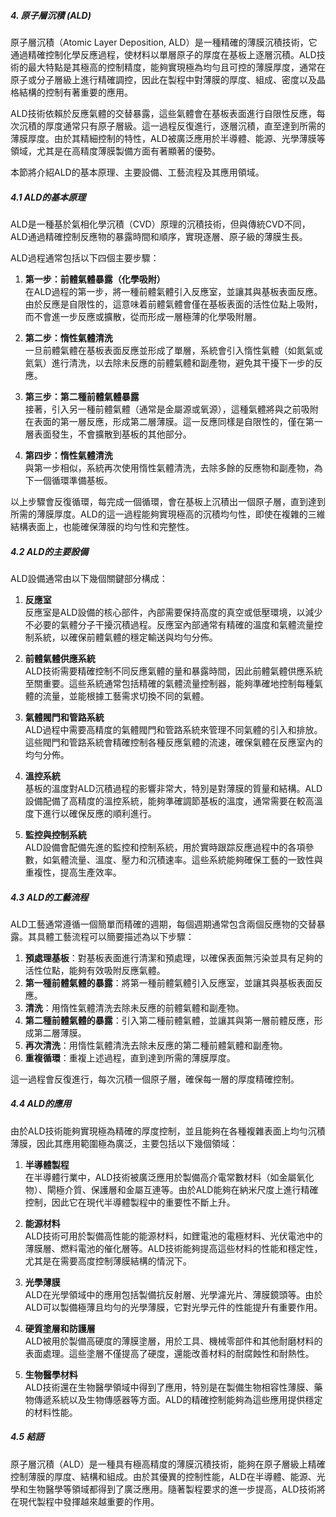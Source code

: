 ##### 4. 原子層沉積 (ALD)

原子層沉積（Atomic Layer Deposition, ALD）是一種精確的薄膜沉積技術，它通過精確控制化學反應過程，使材料以單層原子的厚度在基板上逐層沉積。ALD技術的最大特點是其極高的控制精度，能夠實現極為均勻且可控的薄膜厚度，通常在原子或分子層級上進行精確調控，因此在製程中對薄膜的厚度、組成、密度以及晶格結構的控制有著重要的應用。

ALD技術依賴於反應氣體的交替暴露，這些氣體會在基板表面進行自限性反應，每次沉積的厚度通常只有原子層級。這一過程反復進行，逐層沉積，直至達到所需的薄膜厚度。由於其精細控制的特性，ALD被廣泛應用於半導體、能源、光學薄膜等領域，尤其是在高精度薄膜製備方面有著顯著的優勢。

本節將介紹ALD的基本原理、主要設備、工藝流程及其應用領域。

##### 4.1 ALD的基本原理

ALD是一種基於氣相化學沉積（CVD）原理的沉積技術，但與傳統CVD不同，ALD通過精確控制反應物的暴露時間和順序，實現逐層、原子級的薄膜生長。

ALD過程通常包括以下四個主要步驟：

1. **第一步：前體氣體暴露（化學吸附）**  
   在ALD過程的第一步，將一種前體氣體引入反應室，並讓其與基板表面反應。由於反應是自限性的，這意味着前體氣體會僅在基板表面的活性位點上吸附，而不會進一步反應或擴散，從而形成一層極薄的化學吸附層。

2. **第二步：惰性氣體清洗**  
   一旦前體氣體在基板表面反應並形成了單層，系統會引入惰性氣體（如氮氣或氦氣）進行清洗，以去除未反應的前體氣體和副產物，避免其干擾下一步的反應。

3. **第三步：第二種前體氣體暴露**  
   接著，引入另一種前體氣體（通常是金屬源或氧源），這種氣體將與之前吸附在表面的第一層反應，形成第二層薄膜。這一反應同樣是自限性的，僅在第一層表面發生，不會擴散到基板的其他部分。

4. **第四步：惰性氣體清洗**  
   與第一步相似，系統再次使用惰性氣體清洗，去除多餘的反應物和副產物，為下一個循環準備基板。

以上步驟會反復循環，每完成一個循環，會在基板上沉積出一個原子層，直到達到所需的薄膜厚度。ALD的這一過程能夠實現極高的沉積均勻性，即使在複雜的三維結構表面上，也能確保薄膜的均勻性和完整性。

##### 4.2 ALD的主要設備

ALD設備通常由以下幾個關鍵部分構成：

1. **反應室**  
   反應室是ALD設備的核心部件，內部需要保持高度的真空或低壓環境，以減少不必要的氣體分子干擾沉積過程。反應室內部通常有精確的溫度和氣體流量控制系統，以確保前體氣體的穩定輸送與均勻分佈。

2. **前體氣體供應系統**  
   ALD技術需要精確控制不同反應氣體的量和暴露時間，因此前體氣體供應系統至關重要。這些系統通常包括精確的氣體流量控制器，能夠準確地控制每種氣體的流量，並能根據工藝需求切換不同的氣體。

3. **氣體閥門和管路系統**  
   ALD過程中需要高精度的氣體閥門和管路系統來管理不同氣體的引入和排放。這些閥門和管路系統會精確控制各種反應氣體的流速，確保氣體在反應室內的均勻分佈。

4. **溫控系統**  
   基板的溫度對ALD沉積過程的影響非常大，特別是對薄膜的質量和結構。ALD設備配備了高精度的溫控系統，能夠準確調節基板的溫度，通常需要在較高溫度下進行以確保反應的順利進行。

5. **監控與控制系統**  
   ALD設備會配備先進的監控和控制系統，用於實時跟踪反應過程中的各項參數，如氣體流量、溫度、壓力和沉積速率。這些系統能夠確保工藝的一致性與重複性，提高生產效率。

##### 4.3 ALD的工藝流程

ALD工藝通常遵循一個簡單而精確的週期，每個週期通常包含兩個反應物的交替暴露。其具體工藝流程可以簡要描述為以下步驟：

1. **預處理基板**：對基板表面進行清潔和預處理，以確保表面無污染並具有足夠的活性位點，能夠有效吸附反應氣體。
2. **第一種前體氣體的暴露**：將第一種前體氣體引入反應室，並讓其與基板表面反應。
3. **清洗**：用惰性氣體清洗去除未反應的前體氣體和副產物。
4. **第二種前體氣體的暴露**：引入第二種前體氣體，並讓其與第一層前體反應，形成第二層薄膜。
5. **再次清洗**：用惰性氣體清洗去除未反應的第二種前體氣體和副產物。
6. **重複循環**：重複上述過程，直到達到所需的薄膜厚度。

這一過程會反復進行，每次沉積一個原子層，確保每一層的厚度精確控制。

##### 4.4 ALD的應用

由於ALD技術能夠實現極為精確的厚度控制，並且能夠在各種複雜表面上均勻沉積薄膜，因此其應用範圍極為廣泛，主要包括以下幾個領域：

1. **半導體製程**  
   在半導體行業中，ALD技術被廣泛應用於製備高介電常數材料（如金屬氧化物）、閘極介質、保護層和金屬互連等。由於ALD能夠在納米尺度上進行精確控制，因此它在現代半導體製程中的重要性不斷上升。

2. **能源材料**  
   ALD技術可用於製備高性能的能源材料，如鋰電池的電極材料、光伏電池中的薄膜層、燃料電池的催化層等。ALD技術能夠提高這些材料的性能和穩定性，尤其是在需要高度控制薄膜結構的情況下。

3. **光學薄膜**  
   ALD在光學領域中的應用包括製備抗反射層、光學濾光片、薄膜鏡頭等。由於ALD可以製備極薄且均勻的光學薄膜，它對光學元件的性能提升有重要作用。

4. **硬質塗層和防護層**  
   ALD被用於製備高硬度的薄膜塗層，用於工具、機械零部件和其他耐磨材料的表面處理。這些塗層不僅提高了硬度，還能改善材料的耐腐蝕性和耐熱性。

5. **生物醫學材料**  
   ALD技術還在生物醫學領域中得到了應用，特別是在製備生物相容性薄膜、藥物傳遞系統以及生物傳感器等方面。ALD的精確控制能夠為這些應用提供穩定的材料性能。

##### 4.5 結語

原子層沉積（ALD）是一種具有極高精度的薄膜沉積技術，能夠在原子層級上精確控制薄膜的厚度、結構和組成。由於其優異的控制性能，ALD在半導體、能源、光學和生物醫學等領域都得到了廣泛應用。隨著製程要求的進一步提高，ALD技術將在現代製程中發揮越來越重要的作用。